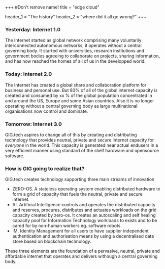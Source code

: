 +++
#Don't remove name!
title = "edge cloud"

header_1 = "The history"
header_2 = "where did it all go wrong?"
+++

### Yesterday: Internet 1.0 ###

The Internet started as global network comprising many voluntarily interconnected autonomous networks, it operates without a central governing body. It started with universities, research institutions and government bodies agreeing to collaborate on projects, sharing information, and has now reached the homes of all of us in the developped world.

### Today: Internet 2.0 ###

The Internet has created a global share and collaboration platform for business and personal use. But 80% of all of the global internet capacity is created and consumed by xx % of the global population concentrated in and around the US, Europe and some Asian countries.  Also it is no longer operating without a central governing body as large multinational organisations now control and dominate.

### Tomorrow: Internet 3.0 ###

GIG.tech aspires to change all of this by creating and distributing technology that provides neutral, private and secure internet capacity for _everyone_ in the world.  This capacity is generated near actual endusers in a very efficient manner using standard of the shelf hardware and opensource software.

### How is GIG going to realize that? ###

GIG.tech  creates technology supporting three main streams of innovation

- ZERO-OS.  A stateless  operating system enabling distributed hardware to form a grid of capacity that fuels the neutral, private and secure internet.
- AI. Artificial Intelligence controls and operates the distributed capacity and reserves, procures, distributes and actuates workloads on the grid capacity created by zero-os. It creates an autoscaling and self healing capacity pool for Information Technology workloads to exists and to be cared for by non-human workers eg. software robots.
- IM. Identity Management for all users to have supplier independent authentication and authorisation means by using a decentralised data store based on blockchain technology.

These three elements are the foundation of a pervasive, neutral, private and affordable internet that operates and delivers withough a central governing body.
